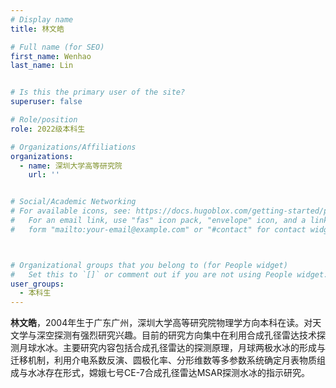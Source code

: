 ```yaml
---
# Display name
title: 林文皓

# Full name (for SEO)
first_name: Wenhao
last_name: Lin


# Is this the primary user of the site?
superuser: false

# Role/position
role: 2022级本科生

# Organizations/Affiliations
organizations:
  - name: 深圳大学高等研究院
    url: ''


# Social/Academic Networking
# For available icons, see: https://docs.hugoblox.com/getting-started/page-builder/#icons
#   For an email link, use "fas" icon pack, "envelope" icon, and a link in the
#   form "mailto:your-email@example.com" or "#contact" for contact widget.



# Organizational groups that you belong to (for People widget)
#   Set this to `[]` or comment out if you are not using People widget.
user_groups:
  - 本科生
---
```

**林文皓**，2004年生于广东广州，深圳大学高等研究院物理学方向本科在读。对天文学与深空探测有强烈研究兴趣。目前的研究方向集中在利用合成孔径雷达技术探测月球水冰。主要研究内容包括合成孔径雷达的探测原理，月球两极水冰的形成与迁移机制，利用介电系数反演、圆极化率、分形维数等多参数系统确定月表物质组成与水冰存在形式，嫦娥七号CE-7合成孔径雷达MSAR探测水冰的指示研究。